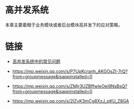 # 高并发系统

本章主要着眼于业务模块或者后台模块高并发下的应对策略，

# 链接

- [高并发系统中的常见问题](http://weibo.com/p/1001603862417250608209)
- https://mp.weixin.qq.com/s/P7UpKcranh_AKGOsZI-7rQ?from=groupmessage&isappinstalled=0

- https://mp.weixin.qq.com/s/ZMjr3UZBffwIeOei9NsBsQ?from=groupmessage&isappinstalled=0

- https://mp.weixin.qq.com/s/2IZyK3mCg8XzJ_pKU_Z8GA